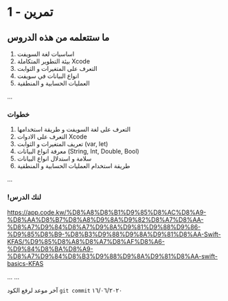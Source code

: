 
#  تمرين - 1
## ما ستتعلمه من هذه الدروس

1. اساسيات لغة السويفت 
2. بيئة التطوير المتكاملة Xcode
3. التعرف على المتغيرات و الثوابت
4. انواع البيانات في سويفت
5. العمليات الحسابية و المنطقية



...
### خطوات

1.  التعرف على لغة السويفت و طريقة استخدامها
2.  التعرف على الادوات Xcode 
3.  تعريف المتغيرات و الثوابت (var, let)
4.  معرفة انواع البيانات (String, Int, Double, Bool)
5.  سلامة و استدلال انواع البيانات 
6.  طريقة استخدام العمليات الحسابية و المنطقية


...
### !لنك الدرس
https://app.code.kw/%D8%A8%D8%B1%D9%85%D8%AC%D8%A9-%D8%AA%D8%B7%D8%A8%D9%8A%D9%82%D8%A7%D8%AA-%D8%A7%D9%84%D8%A7%D9%8A%D9%81%D9%88%D9%86-%D9%85%D8%B9-%D8%B3%D9%88%D9%8A%D9%81%D8%AA-Swift-KFAS/%D9%85%D8%A8%D8%A7%D8%AF%D8%A6-%D9%84%D8%BA%D8%A9-%D8%A7%D9%84%D8%B3%D9%88%D9%8A%D9%81%D8%AA-swift-basics-KFAS




...
...

آخر موعد لرفع الكود  `git commit` 
١٦/٠٦/٢٠٢٠
